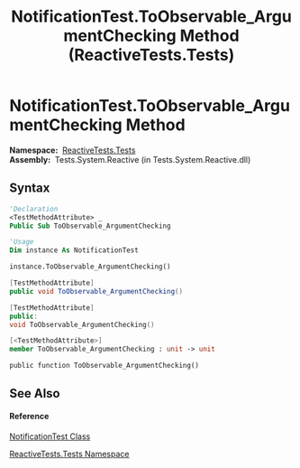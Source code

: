 ﻿---
title: NotificationTest.ToObservable_ArgumentChecking Method  (ReactiveTests.Tests)
TOCTitle: ToObservable_ArgumentChecking Method
ms:assetid: M:ReactiveTests.Tests.NotificationTest.ToObservable_ArgumentChecking
ms:mtpsurl: https://msdn.microsoft.com/en-us/library/reactivetests.tests.notificationtest.toobservable_argumentchecking(v=VS.103)
ms:contentKeyID: 36619960
ms.date: 06/28/2011
mtps_version: v=VS.103
f1_keywords:
- ReactiveTests.Tests.NotificationTest.ToObservable_ArgumentChecking
dev_langs:
- CSharp
- JScript
- VB
- FSharp
- c++
---

# NotificationTest.ToObservable\_ArgumentChecking Method

**Namespace:**  [ReactiveTests.Tests](hh289046\(v=vs.103\).md)  
**Assembly:**  Tests.System.Reactive (in Tests.System.Reactive.dll)

## Syntax

``` vb
'Declaration
<TestMethodAttribute> _
Public Sub ToObservable_ArgumentChecking
```

``` vb
'Usage
Dim instance As NotificationTest

instance.ToObservable_ArgumentChecking()
```

``` csharp
[TestMethodAttribute]
public void ToObservable_ArgumentChecking()
```

``` c++
[TestMethodAttribute]
public:
void ToObservable_ArgumentChecking()
```

``` fsharp
[<TestMethodAttribute>]
member ToObservable_ArgumentChecking : unit -> unit 
```

``` jscript
public function ToObservable_ArgumentChecking()
```

## See Also

#### Reference

[NotificationTest Class](hh314756\(v=vs.103\).md)

[ReactiveTests.Tests Namespace](hh289046\(v=vs.103\).md)

